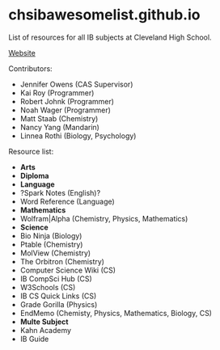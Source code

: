 # chsibawesomelist.github.io
List of resources for all IB subjects at Cleveland High School.

[Website](https://chsibawesomelist.github.io/)

Contributors:
* Jennifer Owens (CAS Supervisor)
* Kai Roy (Programmer)
* Robert Johnk (Programmer)
* Noah Wager (Programmer)
* Matt Staab (Chemistry)
* Nancy Yang (Mandarin)
* Linnea Rothi (Biology, Psychology)

Resource list:
* **Arts**
* **Diploma**
* **Language**
* ?Spark Notes (English)?
* Word Reference (Language)
* **Mathematics**
* Wolfram|Alpha (Chemistry, Physics, Mathematics)
* **Science**
* Bio Ninja (Biology)
* Ptable (Chemistry)
* MolView (Chemistry)
* The Orbitron (Chemistry)
* Computer Science Wiki (CS)
* IB CompSci Hub (CS)
* W3Schools (CS)
* IB CS Quick Links (CS)
* Grade Gorilla (Physics)
* EndMemo (Chemisty, Physics, Mathematics, Biology, CS)
* **Multe Subject**
* Kahn Academy
* IB Guide


